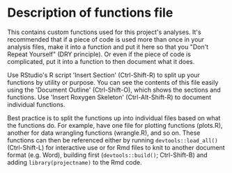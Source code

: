 # Description of functions file

This contains custom functions used for this project's analyses. It's
recommended that if a piece of code is used more than once in your analysis
files, make it into a function and put it here so that you "Don't Repeat
Yourself" (DRY principle). Or even if the piece of code is complicated, put it
into a function to then document what it does.

Use RStudio's R script 'Insert Section' (Ctrl-Shift-R) to split up your
functions by utility or purpose. You can see the contents of this file easily
using the 'Document Outline' (Ctrl-Shift-O), which shows the sections and
functions. Use 'Insert Roxygen Skeleton' (Ctrl-Alt-Shift-R) to document
individual functions.

Best practice is to split the functions up into individual files based on what
the functions do. For example, have one file for plotting functions (plots.R),
another for data wrangling functions (wrangle.R), and so on. These functions
can then be referenced either by running `devtools::load_all()` (Ctrl-Shift-L)
for interactive use or for Rmd files to knit to another document format (e.g.
Word), building first (`devtools::build()`; Ctrl-Shift-B) and adding
`library(projectname)` to the Rmd code.
